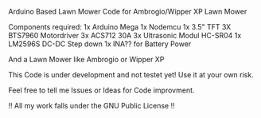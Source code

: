 Arduino Based Lawn Mower Code for Ambrogio/Wipper XP Lawn Mower

Components required:
1x Arduino Mega
1x Nodemcu
1x 3.5" TFT
3X BTS7960 Motordriver
3x ACS712 30A 
3x Ultrasonic Modul HC-SR04
1x LM2596S DC-DC Step down
1x INA?? for Battery Power 

And a Lawn Mower like Ambrogio or Wipper XP

This Code is under development and not testet yet! Use it at your own risk.

Feel free to tell me Issues or Ideas for Code improvment.

!! All my work falls under the GNU Public License !!
